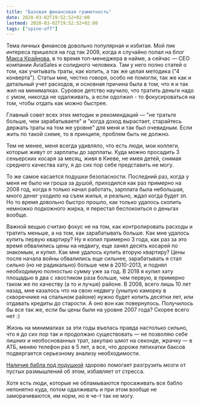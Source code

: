```yaml
---
title: "Базовая финансовая грамотность"
date: 2020-03-02T19:52:52+02:00
lastmod: 2020-03-02T19:52:52+02:00
tags: ["spine-off"]
---
```


Тема личных финансов довольно популярная и избитая. Мой пик интереса пришелся на год так 2009, когда я случайно попал на блог [Макса Крайнова](https://www.kraynov.com/), в то время топ-менеджера в найме, а сейчас — CEO компании AviaSales и солидного человека. Там у него полно статей о том, как учитывать траты, как копить, а так же целая методика ("4 конверта"). Статьи мне, честно говоря, особо не помогли, так же как и детальный учет расходов, и основная причина была в том, что я и так жил на минималках. Суровое детство научило, что тратить деньги надо с умом, никогда не одалживать, а если одолжил - то фокусироваться на том, чтобы отдать как можно быстрее.

Главный совет всех этих методик и рекомендаций — "не тратьте больше, чем зарабатываете" и "когда доход вырастает, старайтесь держать траты на том же уровне" для меня и так был очевидным. Если жить по такой схеме, то в принципе, проблем быть не должно.

Тем не менее, меня всегда удивляло, что есть люди, мои коллеги, которые живут от зарплаты до зарплаты. Куда можно просадить 3 сеньерских косаря за месяц, живя в Киеве, не имея детей, снимая среднего качества хату, я до сих пор себе представить не могу.

То же самое касается подушки безопасности. Последний раз, когда у меня не было ни гроша за душой, приходился как раз примерно на 2008 год, когда я только начал работать, зарплата была небольшая, много денег уходило на съем жилья, и реально, ждал когда будет зп. Но то время довольно быстро прошло, как только удалось скопить немножко подкожного жирка, я перестал беспокоиться о деньгах вообще.

Важной вещью считаю фокус не на том, как контролировать расходы и тратить меньше, а на том, как зарабатывать больше. Как мне удалось купить первую квартиру? Ну я копил примерно 3 года, как раз за это время обвалились цены на недвигу, еще занял десять косарей по знакомым, и купил. Как мне удалось купить вторую квартиру? Цены после начала войны обвалились еще сильнее, зарабатывать я стал сильно (но не радикально) больше чем в 2010-2013, и поднял необходимую полностью сумму уже за год. В 2018 я купил хату площадью в два с хвостиком раза больше, чем первую, в примерно таком же по качеству (а то и лучше) районе.
В 2008, всего лишь 10 лет назад, мне казалось что на свою недвигу (унылую каморку в скворечнике на спальном районе) нужно будет копить десятки лет, или отдавать кредиты до старости. А оно вон как повернулось. Получилось бы все так же, если бы цены были на уровне 2007 года? Скорее всего нет :)

Жизнь на минималках за эти годы въелась правда настолько сильно, что я до сих пор так и продолжаю существовать — не позволяю себе лишних и необоснованных трат, закупаю шмот на секонде, жрачку — в АТБ, меняю телефон раз в 5 лет, а все, что дороже пятихатки баксов подвергается серьезному анализу необходимости. 

[Наличие бабла под подушкой](/post/life-without-salary/) здорово помогает разгрузить мозги от пустых размышлений об этом, избавляет от стресса.

Хотя есть люди, которые не обламываются просаживать все бабло непонятно куда, потом одалживать и при этом вообще не заморачиваются, им норм, но я че-т так не могу.
